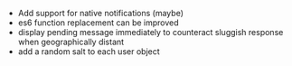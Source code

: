  - Add support for native notifications (maybe)
 - es6 function replacement can be improved
 - display pending message immediately to counteract sluggish response when geographically distant
 - add a random salt to each user object